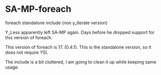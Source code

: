 # SA-MP-foreach
foreach standalone include (non y_iterate version)

Y_Less apparently left SA-MP again. Days before he dropped support for this version of foreach.

This version of foreach is 17. (0.4.1). This is the standalone version, so it does not require YSI.

The include is a bit cluttered, I am going to clean it up while keeping same usage.